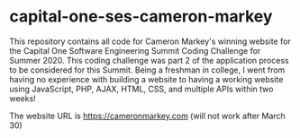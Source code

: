 # capital-one-ses-cameron-markey
This repository contains all code for Cameron Markey's winning website for the Capital One Software Engineering Summit Coding Challenge for Summer 2020. This coding challenge was part 2 of the application process to be considered for this Summit. Being a freshman in college, I went from having no experience with building a website to having a working website using JavaScript, PHP, AJAX, HTML, CSS, and multiple APIs within two weeks! 

The website URL is https://cameronmarkey.com (will not work after March 30)
